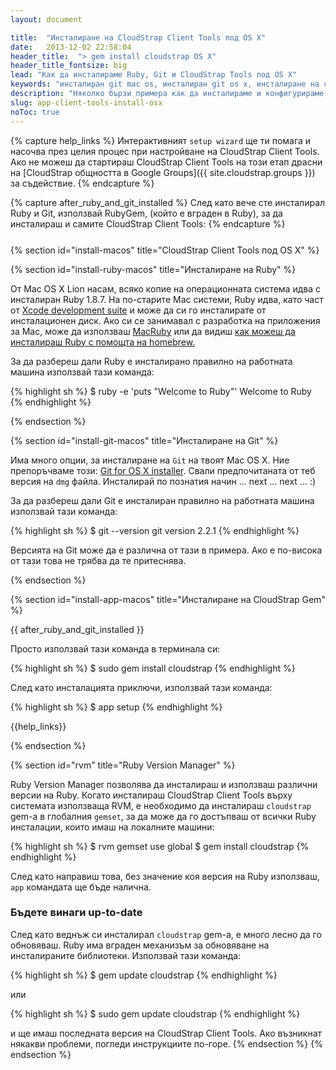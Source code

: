 ```yaml
---
layout: document

title:  "Инсталиране на CloudStrap Client Tools под OS X"
date:   2013-12-02 22:58:04
header_title:  "> gem install cloudstrap OS X"
header_title_fontsize: big
lead: "Как да инсталираме Ruby, Git и CloudStrap Tools под OS X"
keywords: "инсталиран git mac os, инсталиран git os x, инсталиране на cloudstrap"
description: "Няколко бързи примера как да инсталираме и конфигурираме Ruby, Git и CloudStrap под Mac OS X"
slug: app-client-tools-install-osx
noToc: true
---
```


{% capture help_links %}
  Интерактивният `setup wizard` ще ти помага и насочва през целия процес при настройване на CloudStrap Client Tools. Ако не можеш да стартираш CloudStrap Client Tools на този етап драсни на [CloudStrap общността в Google Groups]({{ site.cloudstrap.groups }}) за съдействие.
{% endcapture %}

{% capture after_ruby_and_git_installed %}
  След като вече сте инсталирал Ruby и Git, използвай RubyGem, (който е вграден в Ruby), за да инсталираш и самите CloudStrap Client Tools:
{% endcapture %}

<!-- FIXME: Ugly work around -->
<p style="margin: 25px"></p>

{% section id="install-macos" title="CloudStrap Client Tools под OS X" %}

{% section id="install-ruby-macos" title="Инсталиране на Ruby" %}

От Mac OS X Lion насам, всяко копие на операционната система идва с инсталиран Ruby 1.8.7. На по-старите Mac системи, Ruby идва, като част от [Xcode development suite](http://developer.apple.com/xcode) и може да си го инсталирате от инсталационен диск. Ако си се занимавал с разработка на приложения за Mac, може да използваш [MacRuby](http://macruby.org/) или да видиш [как можеш да инсталираш Ruby с помощта на homebrew.](https://www.ruby-lang.org/en/documentation/installation/#homebrew)

За да разбереш дали Ruby е инсталирано правилно на работната машина използвай тази команда:

{% highlight sh %}
$ ruby -e 'puts "Welcome to Ruby"'
Welcome to Ruby
{% endhighlight %}

{% endsection %}

{% section id="install-git-macos" title="Инсталиране на Git" %}

Има много опции, за инсталиране на `Git` на твоят Mac OS X. Ние препоръчваме този: [Git for OS X installer](http://git-scm.com/downloads/). Свали предпочитаната от теб версия на `dmg` файла. Инсталирай по познатия начин ... next ... next ... :)

За да разбереш дали Git е инсталиран правилно на работната машина използвай тази команда:

{% highlight sh %}
$ git --version
git version 2.2.1
{% endhighlight %}

Версията на Git може да е различна от тази в примера. Ако е по-висока от тази това не трябва да те притеснява.

{% endsection %}

{% section id="install-app-macos" title="Инсталиране на CloudStrap Gem" %}

{{ after_ruby_and_git_installed }}

Просто използвай тази команда в терминала си:

{% highlight sh %}
$ sudo gem install cloudstrap
{% endhighlight %}

След като инсталацията приключи, използвай тази команда:

{% highlight sh %}
$ app setup
{% endhighlight %}

{{help_links}}

{% endsection %}


{% section id="rvm" title="Ruby Version Manager" %}

Ruby Version Manager позволява да инсталираш и използваш различни версии на Ruby. Когато инсталираш CloudStrap Client Tools върху системата използваща RVM, е необходимо да инсталираш `cloudstrap` gem-а в глобалния `gemset`, за да може да го достъпваш от всички Ruby инсталации, които имаш на локалните машини:

{% highlight sh %}
$ rvm gemset use global
$ gem install cloudstrap
{% endhighlight %}

След като направиш това, без значение коя версия на Ruby използваш, `app` командата ще бъде налична.

### Бъдете винаги up-to-date

След като веднъж си инсталирал `cloudstrap` gem-а, е много лесно да го обновяваш. Ruby има вграден механизъм за обновяване на инсталираните библиотеки. Използвай тази команда:

{% highlight sh %}
$ gem update cloudstrap
{% endhighlight %}

или

{% highlight sh %}
$ sudo gem update cloudstrap
{% endhighlight %}

и ще имаш последната версия на CloudStrap Client Tools. Ако възникнат някакви проблеми, погледи инструкциите по-горе.
{% endsection %}
{% endsection %}
